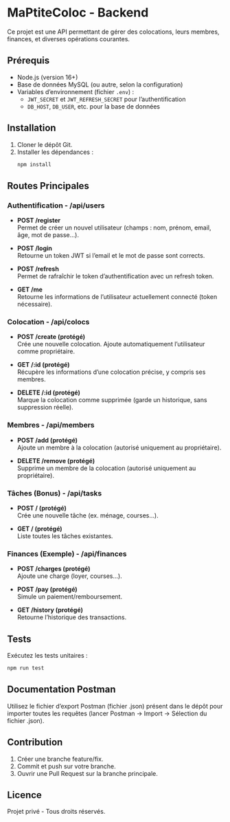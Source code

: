 # MaPtiteColoc - Backend

Ce projet est une API permettant de gérer des colocations, leurs membres, finances, et diverses opérations courantes.

## Prérequis

- Node.js (version 16+)
- Base de données MySQL (ou autre, selon la configuration)
- Variables d’environnement (fichier `.env`) :
  - `JWT_SECRET` et `JWT_REFRESH_SECRET` pour l’authentification
  - `DB_HOST`, `DB_USER`, etc. pour la base de données

## Installation

1. Cloner le dépôt Git.
2. Installer les dépendances :
   ```bash
   npm install
   ```

## Routes Principales

### Authentification - /api/users

- **POST /register**  
  Permet de créer un nouvel utilisateur (champs : nom, prénom, email, âge, mot de passe…).

- **POST /login**  
  Retourne un token JWT si l’email et le mot de passe sont corrects.

- **POST /refresh**  
  Permet de rafraîchir le token d’authentification avec un refresh token.

- **GET /me**  
  Retourne les informations de l’utilisateur actuellement connecté (token nécessaire).

### Colocation - /api/colocs

- **POST /create (protégé)**  
  Crée une nouvelle colocation. Ajoute automatiquement l’utilisateur comme propriétaire.

- **GET /:id (protégé)**  
  Récupère les informations d’une colocation précise, y compris ses membres.

- **DELETE /:id (protégé)**  
  Marque la colocation comme supprimée (garde un historique, sans suppression réelle).

### Membres - /api/members

- **POST /add (protégé)**  
  Ajoute un membre à la colocation (autorisé uniquement au propriétaire).

- **DELETE /remove (protégé)**  
  Supprime un membre de la colocation (autorisé uniquement au propriétaire).

### Tâches (Bonus) - /api/tasks

- **POST / (protégé)**  
  Crée une nouvelle tâche (ex. ménage, courses…).

- **GET / (protégé)**  
  Liste toutes les tâches existantes.

### Finances (Exemple) - /api/finances

- **POST /charges (protégé)**  
  Ajoute une charge (loyer, courses…).

- **POST /pay (protégé)**  
  Simule un paiement/remboursement.

- **GET /history (protégé)**  
  Retourne l’historique des transactions.

## Tests

Exécutez les tests unitaires :

```bash
npm run test
```

## Documentation Postman

Utilisez le fichier d’export Postman (fichier .json) présent dans le dépôt pour importer toutes les requêtes (lancer Postman → Import → Sélection du fichier .json).

## Contribution

1. Créer une branche feature/fix.
2. Commit et push sur votre branche.
3. Ouvrir une Pull Request sur la branche principale.

## Licence

Projet privé - Tous droits réservés.
